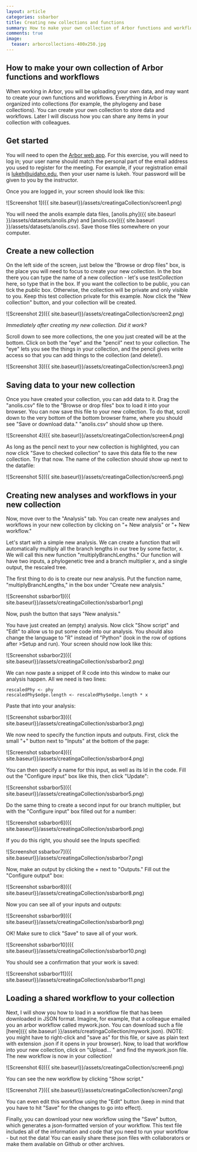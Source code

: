 ```yaml
---
layout: article
categories: ssbarbor
title: Creating new collections and functions
summary: How to make your own collection of Arbor functions and workflows
comments: true
image:
  teaser: arborcollections-400x250.jpg
---
```


## How to make your own collection of Arbor functions and workflows

When working in Arbor, you will be uploading your own data, and may want to create your own functions and workflows. Everything in Arbor is organized into collections (for example, the phylogeny and base collections). You can create your own collection to store data and workflows. Later I will discuss how you can share any items in your collection with colleagues.

## Get started

You will need to open the [Arbor web app](http://54.83.6.133:9080). For this exercise, you will need to log in; your user name should match the personal part of the email address you used to register for the meeting. For example, if your registration email is lukeh@uidaho.edu, then your user name is lukeh. Your password will be given to you by the instructor.

Once you are logged in, your screen should look like this:

![Screenshot 1]({{ site.baseurl}}/assets/creatingaCollection/screen1.png)

You will need the anolis example data files, [anolis.phy]({{ site.baseurl }}/assets/datasets/anolis.phy) and [anolis.csv]({{ site.baseurl }}/assets/datasets/anolis.csv). Save those files somewhere on your computer.

## Create a new collection

On the left side of the screen, just below the "Browse or drop files" box, is the place you will need to focus to create your new collection. In the box there you can type the name of a new collection - let's use *testCollection* here, so type that in the box. If you want the collection to be public, you can tick the *public* box. Otherwise, the collection will be private and only visible to you. Keep this test collection private for this example. Now click the "New collection" button, and your collection will be created.

![Screenshot 2]({{ site.baseurl}}/assets/creatingaCollection/screen2.png)

*Immediately after creating my new collection. Did it work?*

Scroll down to see more collections, the one you just created will be at the bottom. Click on both the "eye" and the "pencil" next to your collection. The "eye" lets you see the things in your collection, and the pencil gives write access so that you can add things to the collection (and delete!).

![Screenshot 3]({{ site.baseurl}}/assets/creatingaCollection/screen3.png)


## Saving data to your new collection

Once you have created your collection, you can add data to it. Drag the "anolis.csv" file to the "Browse or drop files" box to load it into your browser. You can now save this file to your new collection. To do that, scroll down to the very bottom of the bottom browser frame, where you should see "Save or download data." "anolis.csv" should show up there.

![Screenshot 4]({{ site.baseurl}}/assets/creatingaCollection/screen4.png)

As long as the pencil next to your new collection is highlighted, you can now click "Save to checked collection" to save this data file to the new collection. Try that now. The name of the collection should show up next to the datafile:

![Screenshot 5]({{ site.baseurl}}/assets/creatingaCollection/screen5.png)

## Creating new analyses and workflows in your new collection

Now, move over to the "Analysis" tab. You can create new analyses and workflows in your new collection by clicking on "+ New analysis" or "+ New workflow."

Let's start with a simple new analysis. We can create a function that will automatically multiply all the branch lengths in our tree by some factor, x. We will call this new function "multiplyBranchLengths." Our function will have two inputs, a phylogenetic tree and a branch multiplier x, and a single output, the rescaled tree.

The first thing to do is to create our new analysis. Put the function name, "multiplyBranchLengths," in the box under "Create new analysis."

![Screenshot ssbarbor1]({{ site.baseurl}}/assets/creatingaCollection/ssbarbor1.png)

Now, push the button that says "New analysis."

You have just created an (empty) analysis. Now click "Show script" and "Edit" to allow us to put some code into our analysis. You should also change the language to "R" instead of "Python" (look in the row of options after >Setup and run). Your screen should now look like this:

![Screenshot ssbarbor2]({{ site.baseurl}}/assets/creatingaCollection/ssbarbor2.png)

We can now paste a snippet of R code into this window to make our analysis happen. All we need is two lines:

    rescaledPhy <- phy
    rescaledPhy$edge.length <- rescaledPhy$edge.length * x

Paste that into your analysis:

![Screenshot ssbarbor3]({{ site.baseurl}}/assets/creatingaCollection/ssbarbor3.png)

We now need to specify the function inputs and outputs. First, click the small "+" button next to "Inputs" at the bottom of the page:

![Screenshot ssbarbor4]({{ site.baseurl}}/assets/creatingaCollection/ssbarbor4.png)

You can then specify a name for this input, as well as its Id in the code. Fill out the "Configure input" box like this, then click "Update":

![Screenshot ssbarbor5]({{ site.baseurl}}/assets/creatingaCollection/ssbarbor5.png)

Do the same thing to create a second input for our branch multiplier, but with the "Configure input" box filled out for a number:

![Screenshot ssbarbor6]({{ site.baseurl}}/assets/creatingaCollection/ssbarbor6.png)

If you do this right, you should see the Inputs specified:

![Screenshot ssbarbor7]({{ site.baseurl}}/assets/creatingaCollection/ssbarbor7.png)

Now, make an output by clicking the + next to "Outputs." Fill out the "Configure output" box:

![Screenshot ssbarbor8]({{ site.baseurl}}/assets/creatingaCollection/ssbarbor8.png)

Now you can see all of your inputs and outputs:

![Screenshot ssbarbor9]({{ site.baseurl}}/assets/creatingaCollection/ssbarbor9.png)

OK! Make sure to click "Save" to save all of your work.

![Screenshot ssbarbor10]({{ site.baseurl}}/assets/creatingaCollection/ssbarbor10.png)


You should see a confirmation that your work is saved:

![Screenshot ssbarbor11]({{ site.baseurl}}/assets/creatingaCollection/ssbarbor11.png)



## Loading a shared workflow to your collection

Next, I will show you how to load in a workflow file that has been downloaded in JSON format. Imagine, for example, that a colleague emailed you an arbor workflow called mywork.json. You can download such a file [here]({{ site.baseurl }}/assets/creatingaCollection/mywork.json). (NOTE: you might have to right-click and "save as" for this file, or save as plain text with extension .json if it opens in your browser). Now, to load that workflow into your new collection, click on "Upload... " and find the mywork.json file. The new workflow is now in your collection!

![Screenshot 6]({{ site.baseurl}}/assets/creatingaCollection/screen6.png)

You can see the new workflow by clicking "Show script."

![Screenshot 7]({{ site.baseurl}}/assets/creatingaCollection/screen7.png)

You can even edit this workflow using the "Edit" button (keep in mind that you have to hit "Save" for the changes to go into effect).

Finally, you can download your new workflow using the "Save" button, which generates a json-formatted version of your workflow. This text file includes all of the information and code that you need to run your workflow - but not the data! You can easily share these json files with collaborators or make them available on Github or other archives.
